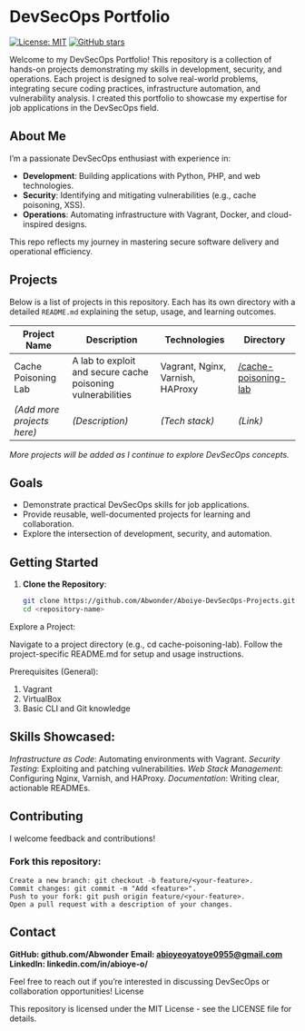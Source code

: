 # DevSecOps Portfolio

[![License: MIT](https://img.shields.io/badge/License-MIT-yellow.svg)](https://opensource.org/licenses/MIT) [![GitHub stars](https://img.shields.io/github/stars/Abwonder/Aboiye-DevSecOps-Projects?style=social)](https://github.com/Abwonder/Aboiye-DevSecOps-Projects/stargazers)


Welcome to my DevSecOps Portfolio! This repository is a collection of hands-on projects demonstrating my skills in development, security, and operations. Each project is designed to solve real-world problems, integrating secure coding practices, infrastructure automation, and vulnerability analysis. I created this portfolio to showcase my expertise for job applications in the DevSecOps field.

## About Me

I’m a passionate DevSecOps enthusiast with experience in:

- **Development**: Building applications with Python, PHP, and web technologies.
- **Security**: Identifying and mitigating vulnerabilities (e.g., cache poisoning, XSS).
- **Operations**: Automating infrastructure with Vagrant, Docker, and cloud-inspired designs.

This repo reflects my journey in mastering secure software delivery and operational efficiency.

## Projects

Below is a list of projects in this repository. Each has its own directory with a detailed `README.md` explaining the setup, usage, and learning outcomes.

| Project Name                  | Description                                      | Technologies           | Directory          |
|-------------------------------|--------------------------------------------------|------------------------|--------------------|
| Cache Poisoning Lab           | A lab to exploit and secure cache poisoning vulnerabilities | Vagrant, Nginx, Varnish, HAProxy | [/cache-poisoning-lab](./cache-poisoning-lab) |
| *(Add more projects here)*    | *(Description)*                                  | *(Tech stack)*         | *(Link)*           |

*More projects will be added as I continue to explore DevSecOps concepts.*

## Goals

- Demonstrate practical DevSecOps skills for job applications.
- Provide reusable, well-documented projects for learning and collaboration.
- Explore the intersection of development, security, and automation.

## Getting Started

1. **Clone the Repository**:

   ```bash
   git clone https://github.com/Abwonder/Aboiye-DevSecOps-Projects.git
   cd <repository-name>
   ```

Explore a Project:

Navigate to a project directory (e.g., cd cache-poisoning-lab).
Follow the project-specific README.md for setup and usage instructions.

Prerequisites (General):

1. Vagrant
2. VirtualBox
3. Basic CLI and Git knowledge

## Skills Showcased:

*Infrastructure as Code*: Automating environments with Vagrant.
*Security Testing*: Exploiting and patching vulnerabilities.
*Web Stack Management*: Configuring Nginx, Varnish, and HAProxy.
*Documentation*: Writing clear, actionable READMEs.

## Contributing

I welcome feedback and contributions!

### Fork this repository:

    Create a new branch: git checkout -b feature/<your-feature>.
    Commit changes: git commit -m "Add <feature>".
    Push to your fork: git push origin feature/<your-feature>.
    Open a pull request with a description of your changes.

## Contact

**GitHub: github.com/Abwonder**
**Email: abioyeoyatoye0955@gmail.com**
**LinkedIn: linkedin.com/in/abioye-o/**


Feel free to reach out if you’re interested in discussing DevSecOps or collaboration opportunities!
License

This repository is licensed under the MIT License - see the LICENSE file for details.
